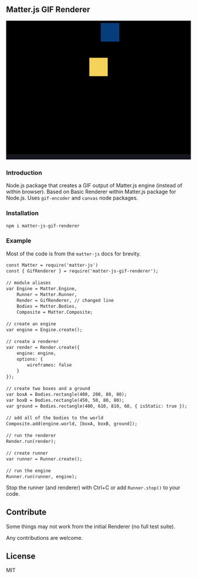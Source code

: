 ## Matter.js GIF Renderer
![Example](example/myanimated.gif?raw=true)
### Introduction
Node.js package that creates a GIF output of Matter.js engine (instead of within browser). Based on Basic Renderer within Matter.js package for Node.js. Uses `gif-encoder` and `canvas` node packages.

### Installation
```
npm i matter-js-gif-renderer
```

### Example
Most of the code is from the `matter-js` docs for brevity.
```
const Matter = require('matter-js')
const { GifRenderer } = require('matter-js-gif-renderer');

// module aliases
var Engine = Matter.Engine,
    Runner = Matter.Runner,
    Render = GifRenderer, // changed line
    Bodies = Matter.Bodies,
    Composite = Matter.Composite;

// create an engine
var engine = Engine.create();

// create a renderer
var render = Render.create({
    engine: engine,
    options: {
        wireframes: false
    }
});

// create two boxes and a ground
var boxA = Bodies.rectangle(400, 200, 80, 80);
var boxB = Bodies.rectangle(450, 50, 80, 80);
var ground = Bodies.rectangle(400, 610, 810, 60, { isStatic: true });

// add all of the bodies to the world
Composite.add(engine.world, [boxA, boxB, ground]);

// run the renderer
Render.run(render);

// create runner
var runner = Runner.create();

// run the engine
Runner.run(runner, engine);
```

Stop the runner (and renderer) with Ctrl+C or add `Runner.stop()` to your code.

## Contribute
Some things may not work from the initial Renderer (no full test suite). 

Any contributions are welcome.

## License
MIT
